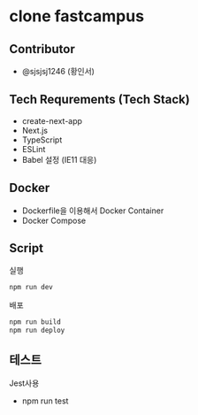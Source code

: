 # clone fastcampus

## Contributor

- @sjsjsj1246 (황인서)

## Tech Requrements (Tech Stack)

- create-next-app
- Next.js
- TypeScript
- ESLint
- Babel 설정 (IE11 대응)

## Docker

- Dockerfile을 이용해서 Docker Container
- Docker Compose

## Script

실행

```sh
npm run dev
```

배포

```sh
npm run build
npm run deploy
```

## 테스트

Jest사용

- npm run test
